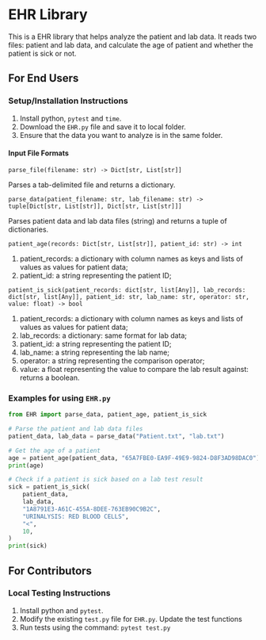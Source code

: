 # EHR Library

This is a EHR library that helps analyze the patient and lab data. It reads two files: patient and lab data, and calculate the age of patient and whether the patient is sick or not. 


## For End Users

### Setup/Installation Instructions

1. Install python,  `pytest` and  `time`.
2. Download the `EHR.py` file and save it to local folder.
3. Ensure that the data you want to analyze is in the same folder. 

#### Input File Formats

`parse_file(filename: str) -> Dict[str, List[str]]`

Parses a tab-delimited file and returns a dictionary. 

`parse_data(patient_filename: str, lab_filename: str) -> tuple[Dict[str, List[str]], Dict[str, List[str]]]`

Parses patient data and lab data files (string) and returns a tuple of dictionaries. 

`patient_age(records: Dict[str, List[str]], patient_id: str) -> int`
1. patient_records: a dictionary with column names as keys and lists of values as values for patient data; 
2. patient_id: a string representing the patient ID; 

`patient_is_sick(patient_records: dict[str, list[Any]], lab_records: dict[str, list[Any]], patient_id: str, lab_name: str, operator: str, value: float) -> bool`

1. patient_records: a dictionary with column names as keys and lists of values as values for patient data; 
2. lab_records: a dictionary: same format for lab data; 
3. patient_id: a string representing the patient ID; 
4. lab_name: a string representing the lab name; 
5. operator: a string representing the comparison operator; 
6. value: a float representing the value to compare the lab result against:  returns a boolean.

### Examples for using  `EHR.py`


```python
from EHR import parse_data, patient_age, patient_is_sick

# Parse the patient and lab data files
patient_data, lab_data = parse_data("Patient.txt", "lab.txt")

# Get the age of a patient
age = patient_age(patient_data, "65A7FBE0-EA9F-49E9-9824-D8F3AD98DAC0")
print(age)

# Check if a patient is sick based on a lab test result
sick = patient_is_sick(
    patient_data,
    lab_data,
    "1A8791E3-A61C-455A-8DEE-763EB90C9B2C",
    "URINALYSIS: RED BLOOD CELLS",
    "<",
    10,
)
print(sick)
```

## For Contributors

### Local Testing Instructions

1. Install python and `pytest`.
2. Modify the existing `test.py` file for `EHR.py`. Update the test functions
3. Run tests using the command: `pytest test.py`
